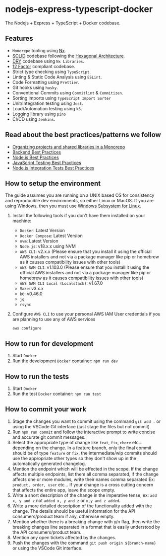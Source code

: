 # nodejs-express-typescript-docker

The Nodejs + Express + TypeScript + Docker codebase.

## Features

- `Monorepo` tooling using [Nx](https://nx.dev/).
- [SOLID](https://www.bmc.com/blogs/solid-design-principles/) codebase following the [Hexagonal Architecture](https://www.expatdev.com/posts/hexagonal-architecture-in-java/).
- [DRY](https://zapier.com/blog/dont-repeat-yourself/) codebase using `Nx Libraries`.
- [12 Factor](https://12factor.net/) compliant codebase.
- Strict type checking using `TypeScript`.
- Linting & Static Code Analysis using `ESLint`.
- Code Formatting using `Prettier`.
- Git hooks using `husky`.
- Conventional Commits using `Commitlint` & `Commitizen`.
- Sorting imports using `TypeScript Import Sorter`
- Unit/Integration testing using `Jest`.
- Load/Automation testing using `k6`.
- Logging library using `pino`
- CI/CD using `Jenkins`.

## Read about the best practices/patterns we follow

- [Organizing projects and shared libraries in a Monorepo](https://monorepo.tools/)
- [Backend Best Practices](https://github.com/Sairyss/backend-best-practices)
- [Node.js Best Practices](https://github.com/goldbergyoni/nodebestpractices)
- [JavaScript Testing Best Practices](https://github.com/goldbergyoni/javascript-testing-best-practices)
- [Node.js Integration Tests Best Practices](https://github.com/testjavascript/nodejs-integration-tests-best-practices)

## How to setup the environment

The guide assumes you are running on a UNIX based OS for consistency and reproducible dev environments, so either Linux or MacOS. If you are using Windows, then you must use [Windows Subsystem for Linux](https://docs.microsoft.com/en-us/windows/wsl/about).

1. Install the following tools if you don't have them installed on your machine:

   - `Docker`: Latest Version
   - `Docker Compose`: Latest Version
   - `nvm`: Latest Version
   - `Node.js`: v18.x.x using NVM
   - `AWS CLI`: v2.x.x (Please ensure that you install it using the official AWS installers and not via a package manager like pip or homebrew as it causes compatibility issues with other tools)
   - `AWS SAM CLI`: v1.103.0 (Please ensure that you install it using the official AWS installers and not via a package manager like pip or homebrew as it causes compatibility issues with other tools)
   - `AWS SAM CLI Local (Localstack)`: v1.67.0
   - `Make`: v3.x.x
   - `k6`: v0.46.0
   - `jq`
   - `rsync`

2. Configure `AWS CLI` to use your personal AWS IAM User credentials if you are planning to use any of AWS services

   ```
   aws configure
   ```

## How to run for development

1. Start `Docker`
2. Run the development `Docker` container: `npm run dev`

## How to run the tests

1. Start `Docker`
2. Run the test `Docker` container: `npm run test`

## How to commit your work

1. Stage the changes you want to commit using the command `git add .` or using the VSCode Git interface (just stage the files but not commit)
2. Run `npm run commit` and follow the interactive prompt to write concise and accurate git commit messages.
3. Select the appropriate type of change like `feat`, `fix`, `chore` etc... depending on the change. In a feature branch, only the final commit should be of type `feature` or `fix`, the intermediate/wip commits should use the appropriate other types so they don't show up in the automatically generated changelog.
4. Mention the endpoint which will be effected in the scope. If the change affects multiple endpoints, list them all comma separated, if the change affects one or more modules, write their names comma separated Ex: `product, order, user` etc... If your change is a cross cutting concern that affects the entire app, leave the scope empty.
5. Write a short description of the change in the imperative tense, ex: `add x, y and z` not `added x, y and z` or `x,y and z added`.
6. Write a more detailed description of the functionality added with the change. The details should be useful information for the API consumers/product team if any, otherwise empty.
7. Mention whether there is a breaking change with y/n flag, then write the breaking changes line separated in a format that is easily understood by the API consumers/product team.
8. Mention any open tickets affected by the changes.
9. Push the changes with the command `git push origin ${branch-name}` or using the VSCode Git interface.
